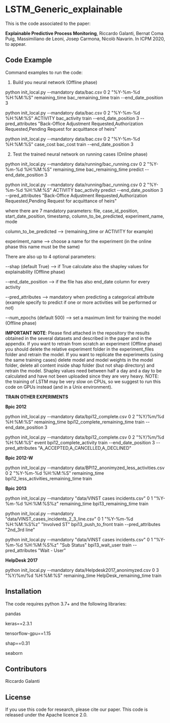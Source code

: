 # LSTM_Generic_explainable

This is the code associated to the paper:

**Explainable Predictive Process Monitoring**, Riccardo Galanti, Bernat Coma Puig, Massimiliano de Leoni, Josep Carmona, Nicolò Navarin. In ICPM 2020, to appear.

## Code Example

Command examples to run the code:
1) Build you neural network (Offline phase)

python init_local.py --mandatory data/bac.csv 0 2 "%Y-%m-%d %H:%M:%S" remaining_time bac_remaining_time train --end_date_position 3

python init_local.py --mandatory data/bac.csv 0 2 "%Y-%m-%d %H:%M:%S" ACTIVITY bac_activity train --end_date_position 3 --pred_attributes "Back-Office Adjustment Requested,Authorization Requested,Pending Request for acquittance of heirs"

python init_local.py --mandatory data/bac.csv 0 2 "%Y-%m-%d %H:%M:%S" case_cost bac_cost train --end_date_position 3

2) Test the trained neural network on running cases (Online phase)

python init_local.py --mandatory data/running/bac_running.csv 0 2 "%Y-%m-%d %H:%M:%S" remaining_time bac_remaining_time predict --end_date_position 3

python init_local.py --mandatory data/running/bac_running.csv 0 2 "%Y-%m-%d %H:%M:%S" ACTIVITY bac_activity predict --end_date_position 3 --pred_attributes "Back-Office Adjustment Requested,Authorization Requested,Pending Request for acquittance of heirs"

where there are 7 mandatory parameters: file, case_id_position, start_date_position, timestamp, column_to_be_predicted, experiment_name, mode

column_to_be_predicted --> (remaining_time or ACTIVITY for example)

experiment_name --> choose a name for the experiment (in the online phase this name must be the same)

There are also up to 4 optional parameters: 

--shap (default True) --> if True calculate also the shapley values for explainability (Offline phase)

--end_date_position --> if the file has also end_date column for every activity

--pred_attributes --> mandatory when predicting a categorical attribute (example specify to predict if one or more activities will be performed or not)

--num_epochs (default 500) --> set a maximum limit for training the model (Offline phase)


**IMPORTANT NOTE**: 
Please find attached in the repository the results obtained in the several datasets and described in the paper and in the appendix.
If you want to retrain from scratch an experiment (Offline phase) you should delete the relative experiment folder in the experiment_files folder and retrain the model.
If you want to replicate the experiments (using the same training cases) delete model and model weights in the model folder, 
delete all content inside shap folder (but not shap directory) and retrain the model.
Shapley values need between half a day and a day to be calculated and have not been uploaded since they are very heavy.
NOTE: the training of LSTM may be very slow on CPUs, so we suggest to run this code on GPUs instead (and in a Unix environment).


**TRAIN OTHER EXPERIMENTS**

<b> Bpic 2012</b>

python init_local.py --mandatory data/bpi12_complete.csv 0 2 "%Y/%m/%d %H:%M:%S" remaining_time bpi12_complete_remaining_time train --end_date_position 3

python init_local.py --mandatory data/bpi12_complete.csv 0 2 "%Y/%m/%d %H:%M:%S" event bpi12_complete_activity train --end_date_position 3 --pred_attributes "A_ACCEPTED,A_CANCELLED,A_DECLINED"

<b> Bpic 2012-W</b>

python init_local.py --mandatory data/BPI12_anonimyzed_less_activities.csv 0 2 "%Y-%m-%d %H:%M:%S" remaining_time bpi12_less_activities_remaining_time train

<b> Bpic 2013</b>

python init_local.py --mandatory "data/VINST cases incidents.csv" 0 1 "%Y-%m-%d %H:%M:%S%z" remaining_time bpi13_remaining_time train

python init_local.py --mandatory "data/VINST_cases_incidents_2_3_line.csv" 0 1 "%Y-%m-%d %H:%M:%S%z" "Involved ST" bpi13_push_to_front train --pred_attributes "2nd_3rd line"

python init_local.py --mandatory "data/VINST cases incidents.csv" 0 1 "%Y-%m-%d %H:%M:%S%z" "Sub Status" bpi13_wait_user train --pred_attributes "Wait - User"

<b> HelpDesk 2017</b>

python init_local.py --mandatory data/Helpdesk2017_anonimyzed.csv 0 3 "%Y/%m/%d %H:%M:%S" remaining_time HelpDesk_remaining_time train

## Installation
The code requires python 3.7+ and the following libraries:

pandas

keras==2.3.1

tensorflow-gpu==1.15

shap==0.31

seaborn

## Contributors

Riccardo Galanti

## License

If you use this code for research, please cite our paper.
This code is released under the Apache licence 2.0.